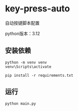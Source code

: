 # key-press-auto
自动按键脚本配置

python版本：3.12


## 安装依赖
```
python -m venv venv
venv\Scripts\activate

pip install -r requirements.txt
```

## 运行
```
python main.py
```
